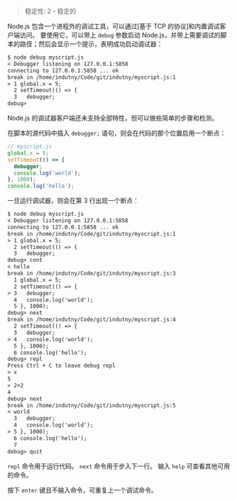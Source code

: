 
> 稳定性: 2 - 稳定的

<!-- type=misc -->

Node.js 包含一个进程外的调试工具，可以通过[基于 TCP 的协议]和内置调试客户端访问。
要使用它，可以带上 `debug` 参数启动 Node.js，并带上需要调试的脚本的路径；然后会显示一个提示，表明成功启动调试器：

```txt
$ node debug myscript.js
< Debugger listening on 127.0.0.1:5858
connecting to 127.0.0.1:5858 ... ok
break in /home/indutny/Code/git/indutny/myscript.js:1
> 1 global.x = 5;
  2 setTimeout(() => {
  3   debugger;
debug>
```

Node.js 的调试器客户端还未支持全部特性，但可以做些简单的步骤和检测。

在脚本的源代码中插入 `debugger;` 语句，则会在代码的那个位置启用一个断点：

<!-- eslint-disable no-debugger -->
```js
// myscript.js
global.x = 5;
setTimeout(() => {
  debugger;
  console.log('world');
}, 1000);
console.log('hello');
```

一旦运行调试器，则会在第 3 行出现一个断点：

```txt
$ node debug myscript.js
< Debugger listening on 127.0.0.1:5858
connecting to 127.0.0.1:5858 ... ok
break in /home/indutny/Code/git/indutny/myscript.js:1
> 1 global.x = 5;
  2 setTimeout(() => {
  3   debugger;
debug> cont
< hello
break in /home/indutny/Code/git/indutny/myscript.js:3
  1 global.x = 5;
  2 setTimeout(() => {
> 3   debugger;
  4   console.log('world');
  5 }, 1000);
debug> next
break in /home/indutny/Code/git/indutny/myscript.js:4
  2 setTimeout(() => {
  3   debugger;
> 4   console.log('world');
  5 }, 1000);
  6 console.log('hello');
debug> repl
Press Ctrl + C to leave debug repl
> x
5
> 2+2
4
debug> next
break in /home/indutny/Code/git/indutny/myscript.js:5
< world
  3   debugger;
  4   console.log('world');
> 5 }, 1000);
  6 console.log('hello');
  7
debug> quit
```

`repl` 命令用于运行代码。
`next` 命令用于步入下一行。
输入 `help` 可查看其他可用的命令。

按下 `enter` 键且不输入命令，可重复上一个调试命令。


